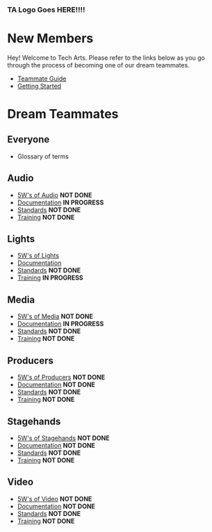 <!-- TITLE: Welcome to Tech Arts -->
<!-- SUBTITLE: Below, you'll find everything you need whether you're joining our team for the first time or already here! -->

### TA Logo Goes HERE!!!!

# New Members
Hey! Welcome to Tech Arts. Please refer to the links below as you go through the process of becoming one of our dream teammates.
* [Teammate Guide](/new-members/team-guide)
* [Getting Started](/new-members/get-started)
# Dream Teammates
## Everyone
* Glossary of terms
## Audio
* [5W's of Audio](audio/five-ws) **NOT DONE**
* [Documentation](/audio/documents) **IN PROGRESS**
* [Standards](/audio/standards) **NOT DONE**
* [Training](/audio/training) **NOT DONE**
## Lights
* [5W's of Lights](/lights/five-ws)
* [Documentation](/lights/documents)
* [Standards](/lights/standards) **NOT DONE**
* [Training](/lights/training) **IN PROGRESS**
## Media
* [5W's of Media](/media/five-ws) **NOT DONE**
* [Documentation](/media/documents) **IN PROGRESS**
* [Standards](/media/standards) **NOT DONE**
* [Training](/media/training) **NOT DONE**
## Producers
* [5W's of Producers](/producers/five-ws) **NOT DONE**
* [Documentation](/producers/documents) **NOT DONE**
* [Standards](/producers/standards) **NOT DONE**
* [Training](/producers/training) **NOT DONE**
## Stagehands
* [5W's of Stagehands](/stagehands/five-ws) **NOT DONE**
* [Documentation](/stagehands/documents) **NOT DONE**
* [Standards](/stagehands/standards) **NOT DONE**
* [Training](/stagehands/training) **NOT DONE**
## Video
* [5W's of Video](/video/five-ws) **NOT DONE**
* [Documentation](/video/documents) **NOT DONE**
* [Standards](/video/standards) **NOT DONE**
* [Training](/video/training) **NOT DONE**